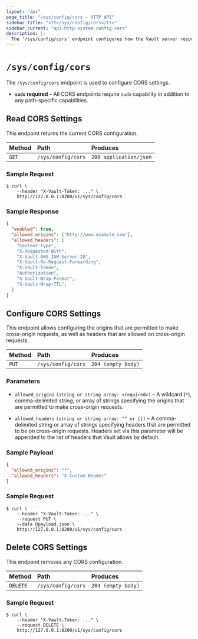 ```yaml
---
layout: "api"
page_title: "/sys/config/cors - HTTP API"
sidebar_title: "<tt>/sys/config/cors</tt>"
sidebar_current: "api-http-system-config-cors"
description: |-
  The '/sys/config/cors' endpoint configures how the Vault server responds to cross-origin requests.
---
```


# `/sys/config/cors`

The `/sys/config/cors` endpoint is used to configure CORS settings.

- **`sudo` required** – All CORS endpoints require `sudo` capability in
  addition to any path-specific capabilities.

## Read CORS Settings

This endpoint returns the current CORS configuration.

| Method   | Path                         | Produces               |
| :------- | :--------------------------- | :--------------------- |
| `GET`    | `/sys/config/cors` | `200 application/json` |

### Sample Request

```
$ curl \
    --header "X-Vault-Token: ..." \
    http://127.0.0.1:8200/v1/sys/config/cors
```

### Sample Response

```json
{
  "enabled": true,
  "allowed_origins": ["http://www.example.com"],
  "allowed_headers": [
    "Content-Type",
    "X-Requested-With",
    "X-Vault-AWS-IAM-Server-ID",
    "X-Vault-No-Request-Forwarding",
    "X-Vault-Token",
    "Authorization",
    "X-Vault-Wrap-Format",
    "X-Vault-Wrap-TTL",
  ]
}
```

## Configure CORS Settings

This endpoint allows configuring the origins that are permitted to make
cross-origin requests, as well as headers that are allowed on cross-origin requests.

| Method   | Path                         | Produces               |
| :------- | :--------------------------- | :--------------------- |
| `PUT`    | `/sys/config/cors` | `204 (empty body)` |

### Parameters

- `allowed_origins` `(string or string array: <required>)` – A wildcard (`*`), comma-delimited string, or array of strings specifying the origins that are permitted to make cross-origin requests.

- `allowed_headers` `(string or string array: "" or [])` – A comma-delimited string or array of strings specifying headers that are permitted to be on cross-origin requests. Headers set via this parameter will be appended to the list of headers that Vault allows by default.

### Sample Payload

```json
{
  "allowed_origins": "*",
  "allowed_headers": "X-Custom-Header"
}
```

### Sample Request

```
$ curl \
    --header "X-Vault-Token: ..." \
    --request PUT \
    --data @payload.json \
    http://127.0.0.1:8200/v1/sys/config/cors
```

## Delete CORS Settings

This endpoint removes any CORS configuration.

| Method   | Path                         | Produces               |
| :------- | :--------------------------- | :--------------------- |
| `DELETE` | `/sys/config/cors` | `204 (empty body)` |

### Sample Request

```
$ curl \
    --header "X-Vault-Token: ..." \
    --request DELETE \
    http://127.0.0.1:8200/v1/sys/config/cors
```

